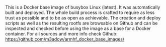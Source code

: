 This is a Docker base image of busybox Linux (latest). It was automatically built and deployed. 
The whole build process is crafted to require as less trust as possible and to be as open as achievable. The creation and deploy scripts as well as the resulting rootfs are browsable on Github and can be inspected and checked before using the image as a base for a Docker container. For all sources and more info check Github: https://github.com/m3adow/armhf_docker_base_images/

